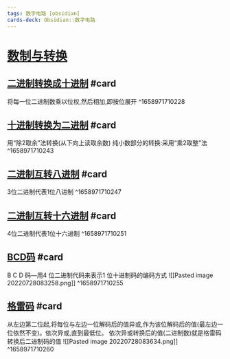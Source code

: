 ```yaml
---
tags: 数字电路 [obsidian]
cards-deck: Obsidian::数字电路
---
```


# [数制与转换](marginnote3app://note/F01E274B-868F-4B3C-8E7B-15883EECC0F3)
## [二进制转换成十进制](marginnote3app://note/2055785B-C86D-4E30-9D9E-BA7EE3C5A8F7) #card 
将每一位二进制数乘以位权,然后相加,即按位展开
^1658971710228

## [十进制转换为二进制](marginnote3app://note/CEF89A39-5903-4A73-AC44-5329E890A59B) #card 
用“除2取余”法转换(从下向上读取余数)
纯小数部分的转换:采用“乘2取整”法
^1658971710243

## [二进制互转八进制](marginnote3app://note/04A71ADB-0A69-4521-94EF-BBF4C5E5A6F0) #card 
3位二进制代表1位八进制
^1658971710247

## [二进制互转十六进制](marginnote3app://note/7AD48532-5CFD-4EB2-96C8-2BC51FF1D840) #card 
4位二进制代表1位十六进制
^1658971710251

## [BCD码](marginnote3app://note/308628E0-4639-4325-AC9A-14F4C576310F) #card 
B C D 码—用4 位二进制代码来表示1 位十进制码的编码方式
![[Pasted image 20220728083258.png]]
^1658971710255

## [格雷码](marginnote3app://note/92B4751F-A848-41F6-A256-EB72BD20EFC2) #card 
从左边第二位起,将每位与左边一位解码后的值异或,作为该位解码后的值(最左边一位依然不变)。依次异或,直到最低位。
依次异或转换后的值(二进制数)就是格雷码转换后二进制码的值
![[Pasted image 20220728083634.png]]
^1658971710260

